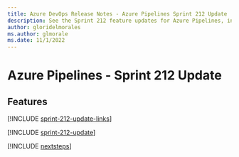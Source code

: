 ```yaml
---
title: Azure DevOps Release Notes - Azure Pipelines Sprint 212 Update
description: See the Sprint 212 feature updates for Azure Pipelines, including next steps.
author: gloridelmorales
ms.author: glmorale
ms.date: 11/1/2022
---
```


# Azure Pipelines - Sprint 212 Update

## Features

[!INCLUDE [sprint-212-update-links](../includes/pipelines/sprint-212-update-links.md)]

[!INCLUDE [sprint-212-update](../includes/pipelines/sprint-212-update.md)]

[!INCLUDE [nextsteps](../includes/nextsteps.md)]